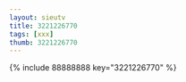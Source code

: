 ```yaml
--- 
layout: sieutv
title: 3221226770
tags: [xxx]
thumb: 3221226770
---
```

{% include 88888888 key="3221226770" %} 
